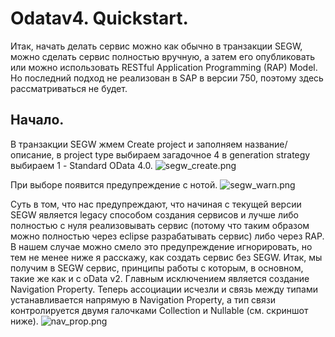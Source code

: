 # Odatav4. Quickstart.
Итак, начать делать сервис можно как обычно в транзакции SEGW, можно сделать сервис полностью вручную, а затем его опубликовать или можно использовать RESTful Application Programming (RAP) Model. Но последний подход не реализован в SAP в версии 750, поэтому здесь рассматриваться не будет. 
## Начало.
В транзакции SEGW жмем Create project и заполняем название/описание, в project type выбираем загадочное 4 в generation strategy выбираем 1 - Standard OData 4.0.
![segw_create.png]({{site.baseurl}}/static/segw_create.png)

При выборе появится предупреждение с нотой.
![segw_warn.png]({{site.baseurl}}/static/segw_warn.png)

Суть в том, что нас предупреждают, что начиная с текущей версии SEGW является legacy способом создания сервисов и лучше либо полностью с нуля реализовывать сервис (потому что таким образом можно полностью через eclipse разрабатывать сервис) либо через RAP. В нашем случае можно смело это предупреждение игнорировать, но тем не менее ниже я расскажу, как создать сервис без SEGW.
Итак, мы получим в SEGW сервис, принципы работы с которым, в основном, такие же как и с oData v2. Главным исключением является создание Navigation Property. Теперь ассоциации исчезли и связь между типами устанавливается напрямую в Navigation Property, а тип связи контролируется двумя галочками Collection и Nullable (см. скриншот ниже).
![nav_prop.png]({{site.baseurl}}/static/nav_prop.png)


